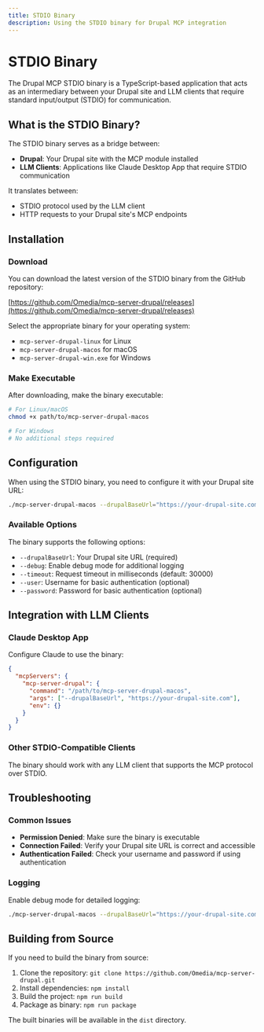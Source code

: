 ```yaml
---
title: STDIO Binary
description: Using the STDIO binary for Drupal MCP integration
---
```


# STDIO Binary

The Drupal MCP STDIO binary is a TypeScript-based application that acts as an intermediary between your Drupal site and LLM clients that require standard input/output (STDIO) for communication.

## What is the STDIO Binary?

The STDIO binary serves as a bridge between:

- **Drupal**: Your Drupal site with the MCP module installed
- **LLM Clients**: Applications like Claude Desktop App that require STDIO communication

It translates between:

- STDIO protocol used by the LLM client
- HTTP requests to your Drupal site's MCP endpoints

## Installation

### Download

You can download the latest version of the STDIO binary from the GitHub repository:

[https://github.com/Omedia/mcp-server-drupal/releases](https://github.com/Omedia/mcp-server-drupal/releases)

Select the appropriate binary for your operating system:

- `mcp-server-drupal-linux` for Linux
- `mcp-server-drupal-macos` for macOS
- `mcp-server-drupal-win.exe` for Windows

### Make Executable

After downloading, make the binary executable:

```bash
# For Linux/macOS
chmod +x path/to/mcp-server-drupal-macos

# For Windows
# No additional steps required
```

## Configuration

When using the STDIO binary, you need to configure it with your Drupal site URL:

```bash
./mcp-server-drupal-macos --drupalBaseUrl="https://your-drupal-site.com"
```

### Available Options

The binary supports the following options:

- `--drupalBaseUrl`: Your Drupal site URL (required)
- `--debug`: Enable debug mode for additional logging
- `--timeout`: Request timeout in milliseconds (default: 30000)
- `--user`: Username for basic authentication (optional)
- `--password`: Password for basic authentication (optional)

## Integration with LLM Clients

### Claude Desktop App

Configure Claude to use the binary:

```json
{
  "mcpServers": {
    "mcp-server-drupal": {
      "command": "/path/to/mcp-server-drupal-macos",
      "args": ["--drupalBaseUrl", "https://your-drupal-site.com"],
      "env": {}
    }
  }
}
```

### Other STDIO-Compatible Clients

The binary should work with any LLM client that supports the MCP protocol over STDIO.

## Troubleshooting

### Common Issues

- **Permission Denied**: Make sure the binary is executable
- **Connection Failed**: Verify your Drupal site URL is correct and accessible
- **Authentication Failed**: Check your username and password if using authentication

### Logging

Enable debug mode for detailed logging:

```bash
./mcp-server-drupal-macos --drupalBaseUrl="https://your-drupal-site.com" --debug
```

## Building from Source

If you need to build the binary from source:

1. Clone the repository: `git clone https://github.com/Omedia/mcp-server-drupal.git`
2. Install dependencies: `npm install`
3. Build the project: `npm run build`
4. Package as binary: `npm run package`

The built binaries will be available in the `dist` directory. 